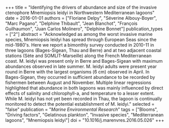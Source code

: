 +++
title = "Identifying the drivers of abundance and size of the invasive ctenophore Mnemiopsis leidyi in Northwestern Mediterranean lagoons"
date = 2016-01-01
authors = ["Floriane Delpy", "Séverine Albouy-Boyer", "Marc Pagano", "Delphine Thibault", "Jean Blanchot", "François Guilhaumon", "Juan Carlos Molinero", "Delphine Bonnet"]
publication_types = ["2"]
abstract = "Acknowledged as among the worst invasive marine species, Mnemiopsis leidyi has spread through European Seas since the mid-1980's. Here we report a bimonthly survey conducted in 2010-11 in three lagoons (Bages-Sigean, Thau and Berre) and at two adjacent coastal stations (Sète and SOMLIT-Marseille) along the French Mediterranean coast. M. leidyi was present only in Berre and Bages-Sigean with maximum abundances observed in late summer. M. leidyi adults were present year round in Berre with the largest organisms (̃6 cm) observed in April. In Bages-Sigean, they occurred in sufficient abundance to be recorded by fishermen between August and November. Multiple linear regressions highlighted that abundance in both lagoons was mainly influenced by direct effects of salinity and chlorophyll-a, and temperature to a lesser extent. While M. leidyi has not yet been recorded in Thau, the lagoon is continually monitored to detect the potential establishment of M. leidyi."
selected = "false"
publication = "*Marine Environmental Research*"
tags = ["Blooms", "Driving factors", "Gelatinous plankton", "Invasive species", "Mediterranean lagoons", "Mnemiopsis leidyi"]
doi = "10.1016/j.marenvres.2016.05.026"
+++

